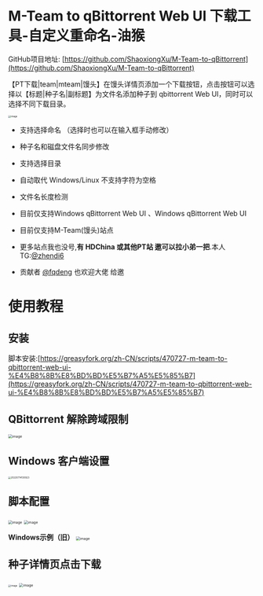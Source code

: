 # M-Team to qBittorrent Web UI 下载工具-自定义重命名-油猴

GitHub项目地址: [https://github.com/ShaoxiongXu/M-Team-to-qBittorrent](https://github.com/ShaoxiongXu/M-Team-to-qBittorrent)

【PT下载|team|mteam|馒头】在馒头详情页添加一个下载按钮，点击按钮可以选择以【标题|种子名|副标题】为文件名添加种子到 qbittorrent Web UI，同时可以选择不同下载目录。

<img src="https://github.com/ShaoxiongXu/script/assets/127823819/54eab69f-415f-4ad3-9b01-98f18c6fbe47" alt="image" style="zoom: 33%;" />

- 支持选择命名 （选择时也可以在输入框手动修改）
- 种子名和磁盘文件名同步修改
- 支持选择目录
- 自动取代 Windows/Linux 不支持字符为空格

- 文件名长度检测

- 目前仅支持Windows qBittorrent  Web UI 、Windows qBittorrent  Web UI

- 目前仅支持M-Team(馒头)站点

- 更多站点我也没号,**有 HDChina 或其他PT站 邀可以拉小弟一把**.本人TG:[@zhendi6](https://t.me/zhendi6)
- 贡献者 [@fqdeng](https://t.me/fqdeng) 也欢迎大佬 给邀

# 使用教程 

## 安装
脚本安装:[https://greasyfork.org/zh-CN/scripts/470727-m-team-to-qbittorrent-web-ui-%E4%B8%8B%E8%BD%BD%E5%B7%A5%E5%85%B7](https://greasyfork.org/zh-CN/scripts/470727-m-team-to-qbittorrent-web-ui-%E4%B8%8B%E8%BD%BD%E5%B7%A5%E5%85%B7)


## QBittorrent 解除跨域限制

<img src="https://github.com/ShaoxiongXu/script/assets/127823819/01a1bca5-946d-4571-891f-0f19dcae7d66" alt="image" style="zoom:50%;" />

## Windows 客户端设置
<img src="https://github.com/ShaoxiongXu/script/assets/127823819/2c2dbea2-a007-4145-adf9-9bf54c244c4f" alt="20220714130923" style="zoom: 33%;" />


## 脚本配置
<img src="https://github.com/ShaoxiongXu/script/assets/127823819/83a9467b-6f6b-44ab-bb1b-046a9c2fc203" alt="image" style="zoom: 50%;" />
<img src="https://github.com/ShaoxiongXu/script/assets/127823819/9ce2da66-8fbc-4511-8792-54027098f4d4" alt="image" style="zoom:50%;" />

**Windows示例（旧）**
<img src="https://github.com/ShaoxiongXu/script/assets/127823819/8442df0a-692d-41e6-a25f-4e7e9b9d7f9d" alt="image" style="zoom:50%;" />




## 种子详情页点击下载

<img src="https://github.com/ShaoxiongXu/script/assets/127823819/bc33dc63-6c9c-4086-8c53-3cdfb722c74b" alt="image" style="zoom: 33%;" />

<img src="https://github.com/ShaoxiongXu/script/assets/127823819/54eab69f-415f-4ad3-9b01-98f18c6fbe47" alt="image" style="zoom:50%;" />
